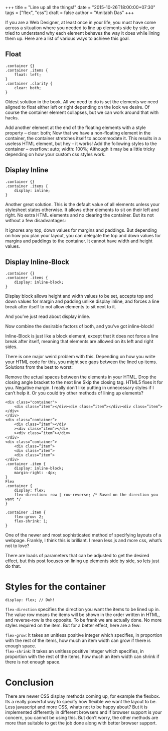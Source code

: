 +++
title = "Line up all the things!"
date = "2015-10-26T18:00:00+07:30"
tags = ["flex", "css"]
draft = false
author = "Amitabh Das"
+++

If you are a Web Designer, at least once in your life, you must have come across a situation where you needed to line up elements side by side, or tried to understand why each element behaves the way it does while lining them up. Here are a list of various ways to achieve this goal.

## Float
```
.container {}
.container .items {
    float: left;
}
.container .clarity {
    clear: both;
}
```

Oldest solution in the book. All we need to do is set the elements we need aligned to float either left or right depending on the look we desire. Of course the container element collapses, but we can work around that with hacks.

Add another element at the end of the floating elements with a style property – clear: both; Now that we have a non-floating element in the container, the container stretches itself to accommodate it. This results in a useless HTML element, but hey – it works!
Add the following styles to the container – overflow: auto; width: 100%; Although it may be a little tricky depending on how your custom css styles work.

## Display Inline
```
.container {}
.container .items {
    display: inline;
}
```
Another great solution. This is the default value of all elements unless your stylesheet states otherwise. It allows other elements to sit on their left and right. No extra HTML elements and no clearing the container. But its not without a few disadvantages:

It ignores any top, down values for margins and paddings. But depending on how you plan your layout, you can delegate the top and down values for margins and paddings to the container.
It cannot have width and height values.

## Display Inline-Block
```
.container {}
.container .items {
    display: inline-block;
}
```
Display block allows height and width values to be set, accepts top and down values for margin and padding unlike display inline, and forces a line break after itself to not allow elements to sit next to it.

And you’ve just read about display inline.

Now combine the desirable factors of both, and you’ve got inline-block!

Inline-Block is just like a block element, except that it does not force a line break after itself, meaning that elements are allowed on its left and right sides.

There is one major weird problem with this. Depending on how you write your HTML code for this, you might see gaps between the lined up items. Solutions from the best to worst:

Remove the actual spaces between the elements in your HTML.
Drop the closing angle bracket to the next line
Skip the closing tag. HTML5 fixes it for you.
Negative margin. I really don’t like putting in unnecessary styles if I can’t help it.
Or you could try other methods of lining up elements?

```
<div class="container">
    <div class=”item”></div><div class=”item”></div><div class=”item”></div>
</div>
<div class=”container”>
    <div class=”item”></div
    ><div class=”item”></div
    ><div class=”item”></div>
</div>
<div class=”container”>
    <div class=”item”>
    <div class=”item”>
    <div class=”item”>
</div>
.container .item {
    display: inline-block;
    margin-right: -4px;
}
Flex
.container {
    display: flex;
    flex-direction: row | row-reverse; /* Based on the direction you want */
}

.container .item {
    flex-grow: 2;
    flex-shrink: 1;
}
```

One of the newer and most sophisticated method of specifying layouts of a webpage. Frankly, I think this is brilliant. I mean less js and more css, what’s not to love?

There are loads of parameters that can be adjusted to get the desired effect, but this post focuses on lining up elements side by side, so lets just do that.

# Styles for the container

```
display: flex; // Duh!
```

`flex-direction` specifies the direction you want the items to be lined up in. The value row means the items will be shown in the order written in HTML, and reverse-row is the opposite.
To be frank we are actually done. No more styles required on the item. But for a better effect, here are a few:

`flex-grow`: It takes an unitless positive integer which specifies, in proportion with the rest of the items, how much an item width can grow if there is enough space.  
`flex-shrink`: It takes an unitless positive integer which specifies, in proportion with the rest of the items, how much an item width can shrink if there is not enough space.

# Conclusion

There are newer CSS display methods coming up, for example the flexbox. Its a really powerful way to specify how flexible we want the layout to be. Less javascript and more CSS, whats not to be happy about? But it is implemented differently in different browsers and if browser support is your concern, you cannot be using this. But don’t worry, the other methods are more than suitable to get the job done along with better browser support.
